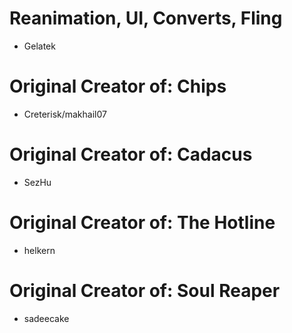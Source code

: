 # Reanimation, UI, Converts, Fling
  - Gelatek

# Original Creator of: Chips
  - Creterisk/makhail07

# Original Creator of: Cadacus
  - SezHu

# Original Creator of: The Hotline
  - helkern

# Original Creator of: Soul Reaper
  - sadeecake
